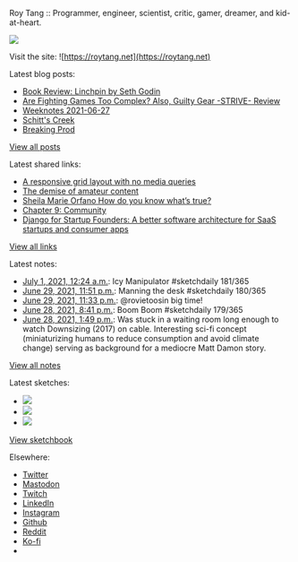 Roy Tang :: Programmer, engineer, scientist, critic, gamer, dreamer, and kid-at-heart.

![](https://roytang.net/static/img/profile.jpg)

Visit the site: ![https://roytang.net](https://roytang.net)

Latest blog posts:

- [Book Review: Linchpin by Seth Godin](https://roytang.net/2021/06/linchpin/)
- [Are Fighting Games Too Complex? Also, Guilty Gear -STRIVE- Review](https://roytang.net/2021/06/fg-complex-ggs/)
- [Weeknotes 2021-06-27](https://roytang.net/2021/06/weeknotes-2021-06-27/)
- [Schitt&#x27;s Creek](https://roytang.net/2021/06/schitts-creek/)
- [Breaking Prod](https://roytang.net/2021/06/breaking-prod/)

[View all posts](https://roytang.net/blog)

Latest shared links:

- [A responsive grid layout with no media queries](https://roytang.net/2021/06/a-responsive-grid-layout-with-no-media-queries/)
- [The demise of amateur content](https://roytang.net/2021/06/the-demise-of-amateur-content5-min-well-spent/)
- [Sheila Marie Orfano How do you know what’s true?](https://roytang.net/2021/06/sheila-marie-orfano-how-do-you-know-whats-true/)
- [Chapter 9: Community](https://roytang.net/2021/06/chapter-9-community/)
- [Django for Startup Founders: A better software architecture for SaaS startups and consumer apps](https://roytang.net/2021/06/django-for-startup-founders-a-better-software-architecture-for-saas-startups-and-consumer-apps/)

[View all links](https://roytang.net/links)

Latest notes:

- [July 1, 2021, 12:24 a.m.](https://roytang.net/2021/07/1410272968513441792/): Icy Manipulator #sketchdaily 181/365
- [June 29, 2021, 11:51 p.m.](https://roytang.net/2021/06/1409902329915002882/): Manning the desk #sketchdaily 180/365
- [June 29, 2021, 11:33 p.m.](https://roytang.net/2021/06/1409897838864072709/): @rovietoosin big time!
- [June 28, 2021, 8:41 p.m.](https://roytang.net/2021/06/1409492183560855552/): Boom Boom #sketchdaily 179/365
- [June 28, 2021, 1:49 p.m.](https://roytang.net/2021/06/c7033ad094d89afab1a8e1abcb2c3015/): Was stuck in a waiting room long enough to watch Downsizing (2017) on cable. Interesting sci-fi concept (miniaturizing humans to reduce consumption and avoid climate change) serving as background for a mediocre Matt Damon story.

[View all notes](https://roytang.net/notes)

Latest sketches:


- ![](https://roytang.net/media/cache/f1/d4/f1d4ddff1f5e3a0f98aa1cda11c1f330.jpg)
- ![](https://roytang.net/media/cache/ec/9c/ec9cc1f9775708b6d6b580b3e43a270a.jpg)
- ![](https://roytang.net/media/cache/5f/86/5f8679a90c5d2336e7e538b346f50225.jpg)

[View sketchbook](https://roytang.net/albums/sketchbook)


Elsewhere:

- [Twitter](https://twitter.com/roytang)
- [Mastodon](https://mastodon.technology/@roytang)
- [Twitch](https://twitch.tv/twitchyroy)
- [LinkedIn](https://www.linkedin.com/in/roytang)
- [Instagram](https://instagram.com/roytang0400)
- [Github](https://github.com/roytang)
- [Reddit](https://reddit.com/u/hungryroy)
- [Ko-fi](https://ko-fi.com/roytang)
- [](mailto:hello@roytang.net)